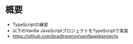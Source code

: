 # 概要
- TypeScriptの練習
- 以下のVanilla JavaScriptプロジェクトをTypeScriptで実装
- https://github.com/bradtraversy/vanillawebprojects